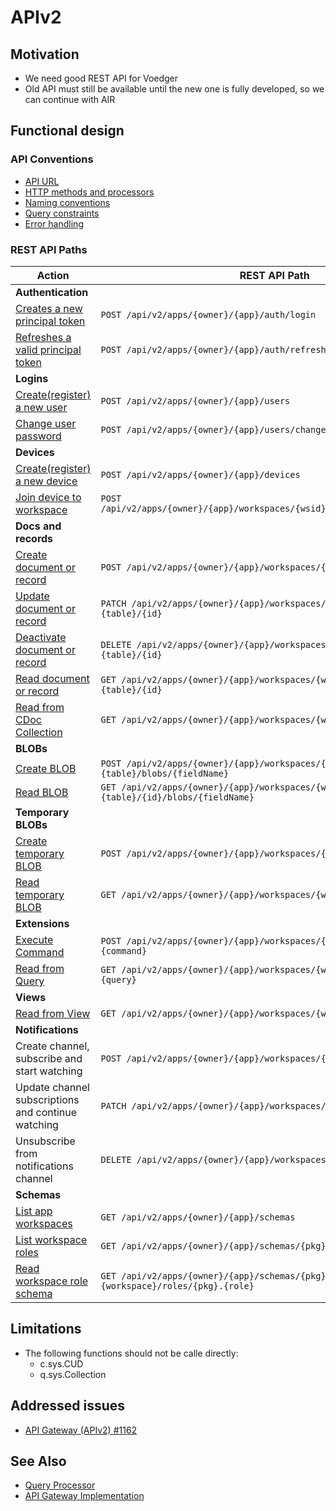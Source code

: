 # APIv2

## Motivation

- We need good REST API for Voedger
- Old API must still be available until the new one is fully developed, so we can continue with AIR

## Functional design

### API Conventions

- [API URL](api-url.md)
- [HTTP methods and processors](http-methods-and-processors.md)
- [Naming conventions](naming-conventions.md)
- [Query constraints](query-constraints.md)
- [Error handling](errors.md)

### REST API Paths

| Action                                                    | REST API Path                                                                |
|-----------------------------------------------------------|------------------------------------------------------------------------------|
| **Authentication** | |
| [Creates a new principal token](../authnz/login.md)                 | `POST /api/v2/apps/{owner}/{app}/auth/login` |
| [Refreshes a valid principal token](../authnz/refresh.md)           | `POST /api/v2/apps/{owner}/{app}/auth/refresh` |
| **Logins** | |
| [Create(register) a new user](../users/create-user.md)    | `POST /api/v2/apps/{owner}/{app}/users` |
| [Change user password](../users/change-password.md)       | `POST /api/v2/apps/{owner}/{app}/users/change-password` |
| **Devices** | |
| [Create(register) a new device](../devices/create-device.md) | `POST /api/v2/apps/{owner}/{app}/devices`                               |
| [Join device to workspace](../devices/join-device.md)     | `POST /api/v2/apps/{owner}/{app}/workspaces/{wsid}/commands/sys.JoinDevice`|
| **Docs and records** | |
| [Create document or record](create-doc.md)                | `POST /api/v2/apps/{owner}/{app}/workspaces/{wsid}/docs/{pkg}.{table}`|
| [Update document or record](update-doc.md)                | `PATCH /api/v2/apps/{owner}/{app}/workspaces/{wsid}/docs/{pkg}.{table}/{id}` |
| [Deactivate document or record](deactivate-doc.md)        | `DELETE /api/v2/apps/{owner}/{app}/workspaces/{wsid}/docs/{pkg}.{table}/{id}`|
| [Read document or record](read-doc.md)                    | `GET /api/v2/apps/{owner}/{app}/workspaces/{wsid}/docs/{pkg}.{table}/{id}` |
| [Read from CDoc Collection](read-cdocs.md)                | `GET /api/v2/apps/{owner}/{app}/workspaces/{wsid}/cdocs/{pkg}.{table}`|
| **BLOBs** |  |
| [Create BLOB](create-blob.md)                             | `POST /api/v2/apps/{owner}/{app}/workspaces/{wsid}/docs/{pkg}.{table}/blobs/{fieldName}`     |
| [Read BLOB](read-blob.md)                                 | `GET /api/v2/apps/{owner}/{app}/workspaces/{wsid}/docs/{pkg}.{table}/{id}/blobs/{fieldName}` |
| **Temporary BLOBs** |  |
| [Create temporary BLOB](create-tblob.md)                  | `POST /api/v2/apps/{owner}/{app}/workspaces/{wsid}/tblobs`                   |
| [Read temporary BLOB](read-tblob.md)                      | `GET /api/v2/apps/{owner}/{app}/workspaces/{wsid}/tblobs/{suuid}`            |
| **Extensions** | |
| [Execute Command](execute-command.md)                     | `POST /api/v2/apps/{owner}/{app}/workspaces/{wsid}/commands/{pkg}.{command}` |
| [Read from Query](read-from-query.md)                     | `GET /api/v2/apps/{owner}/{app}/workspaces/{wsid}/queries/{pkg}.{query}`     |
| **Views** | |
| [Read from View](read-from-view.md)                       | `GET /api/v2/apps/{owner}/{app}/workspaces/{wsid}/views/{pkg}.{view}`        |
| **Notifications** | |
| Create channel, subscribe and start watching | `POST /api/v2/apps/{owner}/{app}/workspaces/{wsid}/n10n` |
| Update channel subscriptions and continue watching | `PATCH /api/v2/apps/{owner}/{app}/workspaces/{wsid}/n10n/{channelId}` |
| Unsubscribe from notifications channel | `DELETE /api/v2/apps/{owner}/{app}/workspaces/{wsid}/n10n/{channelId}` |
| **Schemas** | |
| [List app workspaces](list-app-workspaces.md)             | `GET /api/v2/apps/{owner}/{app}/schemas`                                      |
| [List workspace roles](list-ws-roles.md)                  | `GET /api/v2/apps/{owner}/{app}/schemas/{pkg}.{workspace}/roles`              |
| [Read workspace role schema](read-ws-role-schema.md)      | `GET /api/v2/apps/{owner}/{app}/schemas/{pkg}.{workspace}/roles/{pkg}.{role}` |

## Limitations

- The following functions should not be calle directly:
  - c.sys.CUD
  - q.sys.Collection

## Addressed issues

- [API Gateway (APIv2) #1162](https://github.com/voedger/voedger/issues/1162)

## See Also

- [Query Processor](/server/design/qp.md)
- [API Gateway Implementation](/server/design/agw.md)
